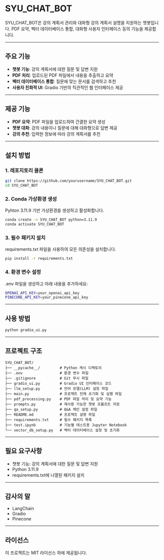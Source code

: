 # SYU_CHAT_BOT
SYU_CHAT_BOT은 강의 계획서 관리와 대화형 강의 계획서 설명을 지원하는 챗봇입니다. PDF 요약, 벡터 데이터베이스 통합, 대화형 사용자 인터페이스 등의 기능을 제공합니다.

---
## 주요 기능
- **챗봇 기능**: 강의 계획서에 대한 질문 및 답변 지원
- **PDF 처리**: 업로드된 PDF 파일에서 내용을 추출하고 요약
- **벡터 데이터베이스 통합**: 질문에 맞는 문서를 검색하고 추천
- **사용자 친화적 UI**: Gradio 기반의 직관적인 웹 인터페이스 제공

---
## 제공 기능
- **PDF 요약**: PDF 파일을 업로드하여 간결한 요약 생성
- **챗봇 대화**: 강의 내용이나 질문에 대해 대화형으로 답변 제공
- **강의 추천**: 입력한 정보에 따라 강의 계획서를 추천

---
## 설치 방법
### 1. 레포지토리 클론
```bash
git clone https://github.com/yourusername/SYU_CHAT_BOT.git
cd SYU_CHAT_BOT
```

### 2. Conda 가상환경 생성
Pyhton 3.11.9 기반 가상환경을 생성하고 활성화합니다.
```bash
conda create -n SYU_CHAT_BOT python=3.11.9
conda activate SYU_CHAT_BOT
```

### 3. 필수 패키지 설치
requirements.txt 파일을 사용하여 모든 의존성을 설치합니다.
```bash
pip install -r requirements.txt
```

### 4. 환경 변수 설정
.env 파일을 생성하고 아래 내용을 추가하세요:
```bash
OPENAI_API_KEY=your_openai_api_key
PINECONE_API_KEY=your_pinecone_api_key
```

---
## 사용 방법
```bash
python gradio_ui.py
```
---
## 프로젝트 구조
```
SYU_CHAT_BOT/
├── __pycache__/         # Python 캐시 디렉토리
├── .env                 # 환경 변수 파일
├── .gitignore           # Git 무시 파일
├── gradio_ui.py         # Gradio UI 인터페이스 코드
├── llm_setup.py         # 언어 모델(LLM) 설정 파일
├── main.py              # 프로젝트 전체 초기화 및 실행 파일
├── pdf_processing.py    # PDF 파일 처리 및 요약 기능
├── prompts.py           # 재사용 가능한 챗봇 프롬프트 저장
├── qa_setup.py          # Q&A 체인 설정 파일
├── README.md            # 프로젝트 설명 파일
├── requirements.txt     # 필수 패키지 목록
├── test.ipynb           # 기능별 테스트용 Jupyter Notebook
└── vector_db_setup.py   # 벡터 데이터베이스 설정 및 초기화
```

---
## 필요 요구사항
- 챗봇 기능: 강의 계획서에 대한 질문 및 답변 지원
- Python 3.11.9
- requirements.txt에 나열된 패키지 설치

---
## 감사의 말
- LangChain
- Gradio
- Pinecone
  
---
## 라이선스
이 프로젝트는 MIT 라이선스 하에 제공됩니다.
